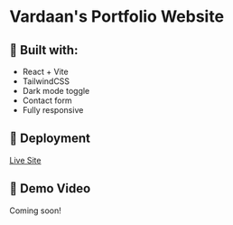 # Vardaan's Portfolio Website

## 🔧 Built with:
- React + Vite
- TailwindCSS
- Dark mode toggle
- Contact form
- Fully responsive

## 🚀 Deployment
[Live Site](#)

## 📸 Demo Video
Coming soon!
